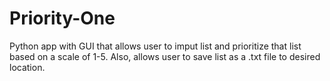 # Priority-One
 Python app with GUI that allows user to imput list and prioritize that list based on a scale of 1-5. Also, allows user to save list as a .txt file to desired location.
